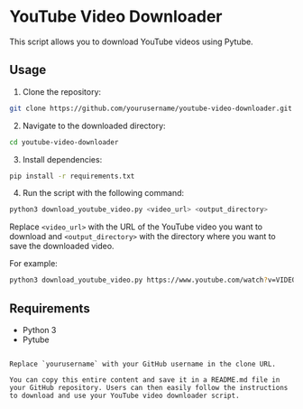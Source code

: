 # YouTube Video Downloader

This script allows you to download YouTube videos using Pytube.

## Usage

1. Clone the repository:

```bash
git clone https://github.com/yourusername/youtube-video-downloader.git
```

2. Navigate to the downloaded directory:

```bash
cd youtube-video-downloader
```

3. Install dependencies:

```bash
pip install -r requirements.txt
```

4. Run the script with the following command:

```bash
python3 download_youtube_video.py <video_url> <output_directory>
```

Replace `<video_url>` with the URL of the YouTube video you want to download and `<output_directory>` with the directory where you want to save the downloaded video.

For example:

```bash
python3 download_youtube_video.py https://www.youtube.com/watch?v=VIDEO_ID /path/to/save/videos
```

## Requirements

- Python 3
- Pytube
```

Replace `yourusername` with your GitHub username in the clone URL.

You can copy this entire content and save it in a README.md file in your GitHub repository. Users can then easily follow the instructions to download and use your YouTube video downloader script.